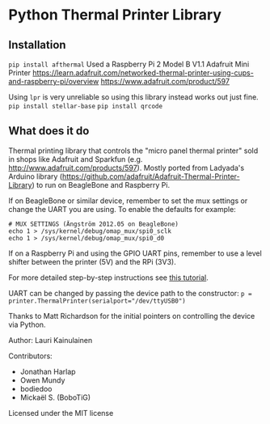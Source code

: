 # Python Thermal Printer Library

## Installation
`pip install afthermal`
Used a Raspberry Pi 2 Model B V1.1
Adafruit Mini Printer
https://learn.adafruit.com/networked-thermal-printer-using-cups-and-raspberry-pi/overview
https://www.adafruit.com/product/597

Using `lpr` is very unreliable so using this library instead works out just fine.
`pip install stellar-base`
`pip install qrcode`

## What does it do

Thermal printing library that controls the "micro panel thermal printer" sold in
shops like Adafruit and Sparkfun (e.g. http://www.adafruit.com/products/597). 
Mostly ported from Ladyada's Arduino library 
(https://github.com/adafruit/Adafruit-Thermal-Printer-Library) to run on
BeagleBone and Raspberry Pi.

If on BeagleBone or similar device, remember to set the mux settings
or change the UART you are using. To enable the defaults for example:

    # MUX SETTINGS (Ängström 2012.05 on BeagleBone) 
    echo 1 > /sys/kernel/debug/omap_mux/spi0_sclk
    echo 1 > /sys/kernel/debug/omap_mux/spi0_d0 

If on a Raspberry Pi and using the GPIO UART pins, remember to use a level shifter
between the printer (5V) and the RPi (3V3).

For more detailed step-by-step instructions see [this tutorial](http://geekgurldiaries.blogspot.fi/2012/12/little-box-of-geek-project.html).

UART can be changed by passing the device path to the constructor:
`p = printer.ThermalPrinter(serialport="/dev/ttyUSB0")`

Thanks to Matt Richardson for the initial pointers on controlling the
device via Python.

Author: 
Lauri Kainulainen

Contributors:
- Jonathan Harlap
- Owen Mundy
- bodiedoo
- Mickaël S. (BoboTiG)


Licensed under the MIT license

